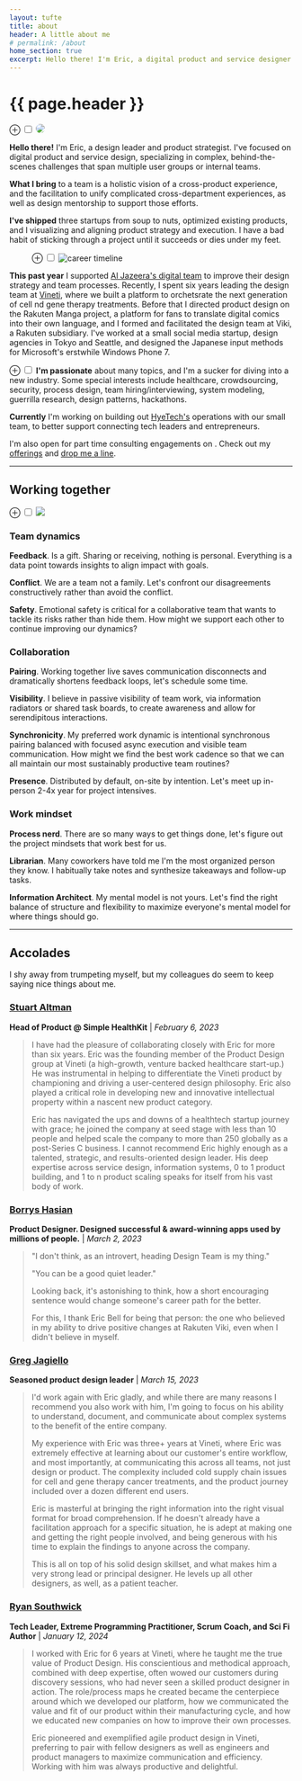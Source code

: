 ```yaml
---
layout: tufte
title: about
header: A little about me
# permalink: /about
home_section: true
excerpt: Hello there! I'm Eric, a digital product and service designer who specializes in complex, behind-the-scenes challenges that span multiple user groups or internal teams.
---
```


# {{ page.header }}

<div class="marknote">
<label for="mn-1" class="margin-toggle">&#8853;</label>
	<input type="checkbox" id="mn-1" class="margin-toggle"/>
	<span class="marginnote">
		<img src="/assets/images/eric_chops.png" style="border-radius: 50%;">
	</span>
</div>

**Hello there!** I'm Eric, a design leader and product strategist. I've focused on digital product and service design, specializing in complex, behind-the-scenes challenges that span multiple user groups or internal teams. 

<!--more--> 

<!-- 
I've spent my career solving information and interaction problems, from "how can this keyboard intuitively teach faster gesture-based typing" to "how might we seamlessly orchestrate the scheduling, hospital collection, shipping, cleanroom manufacturing, and infusion of a drug made with one patient's white blood cells?" Sometimes I'm the first or only designer at a startup, sometimes I've come into an existing team and help unify priorities and align processes.

<figure> 
	elements thumbnail
</figure>

**Design is** the process of measurably solving someone's problem. UX is not about looking pretty, it's about solving user problems to achieve business goals (and looking pretty can be an important part of that solution). _Product design_ is doing that in the context of a digital product. _Service design_ is about creating that holistic experience across disparate products and touchpoints, supported by behind-the-scenes coordination between multiple internal teams or departments. Most design disciplines involve a similar bucket of skills and tools, with variations in scale and focus.
-->

**What I bring** to a team is a holistic vision of a cross-product experience, and the facilitation to unify complicated cross-department experiences, as well as design mentorship to support those efforts.

**I've shipped** three startups from soup to nuts, optimized existing products, and I visualizing and aligning product strategy and execution. I have a bad habit of sticking through a project until it succeeds or dies under my feet.

<figure class="fullwidth">
	<label for="mn-2" class="margin-toggle">⊕</label>
	<input type="checkbox" id="mn-2" class="margin-toggle">
	<img src="/assets/images/career-timeline-minimal.jpg" alt="career timeline">
</figure>

**This past year** I supported [Al Jazeera's digital team](/roles/Al-Jazeera) to improve their design strategy and team processes. Recently, I spent six years leading the design team at [Vineti](/roles/Vineti), where we built a platform to orchetsrate the next generation of cell nd gene therapy treatments. Before that I directed product design on the Rakuten Manga project, a platform for fans to translate digital comics into their own language, and I formed and facilitated the design team at Viki, a Rakuten subsidiary. I've worked at a small social media startup, design agencies in Tokyo and Seattle, and designed the Japanese input methods for Microsoft's erstwhile Windows Phone 7.

<div class="marknote">
<label for="mn-3" class="margin-toggle">&#8853;</label>
	<input type="checkbox" id="mn-3" class="margin-toggle"/>
	<span class="marginnote">
	<strong>I'm passionate</strong> about many topics, and I'm a sucker for diving into a new industry. Some special interests include healthcare, crowdsourcing, security, process design, team hiring/interviewing, system modeling, guerrilla research, design patterns, hackathons.
	</span>
</div>

**Currently** I'm working on building out [HyeTech's](https://hyetech.io) operations with our small team, to better support connecting tech leaders and entrepreneurs.

I'm also open for part time consulting engagements on . Check out my [offerings](/offerings) and [drop me a line](https://cal.com/ericthebell/office-hours).

<!-- I'm looking for *complex system & service problems* to work on, an *established design team* to learn from & mentor, who are *geographically distributed* with intentional onsites. 

**I design things** based on the people who use them. I’m particularly good at wrapping my head around novel systems and making complexity understandable to its audience. I see most of these situations as information problems. My specialties are Interaction Design and Information Architecture. I approach products, services, and cross-channel experiences holistically. -->

<hr>

## Working together

<div class="marknote">
<label for="mn-4" class="margin-toggle">&#8853;</label>
	<input type="checkbox" id="mn-4" class="margin-toggle"/>
	<span class="marginnote">
		<img src="/assets/images/about-focus.jpg">
	</span>
</div>

### Team dynamics
**Feedback**. Is a gift. Sharing or receiving, nothing is personal. Everything is a data point towards insights to align impact with goals.

**Conflict**. We are a team not a family. Let's confront our disagreements constructively rather than avoid the conflict.

**Safety**. Emotional safety is critical for a collaborative team that wants to tackle its risks rather than hide them. How might we support each other to continue improving our dynamics?

### Collaboration
**Pairing**. Working together live saves communication disconnects and dramatically shortens feedback loops, let's schedule some time.

**Visibility**. I believe in passive visibility of team work, via information radiators or shared task boards, to create awareness and allow for serendipitous interactions.

**Synchronicity**. My preferred work dynamic is intentional synchronous pairing balanced with focused async execution and visible team communication. How might we find the best work cadence so that we can all maintain our most sustainably productive team routines?

**Presence**. Distributed by default, on-site by intention. Let's meet up in-person 2-4x year for project intensives.

### Work mindset
**Process nerd**. There are so many ways to get things done, let's figure out the project mindsets that work best for us.

**Librarian**. Many coworkers have told me I'm the most organized person they know. I habitually take notes and synthesize takeaways and follow-up tasks.

**Information Architect**. My mental model is not yours. Let's find the right balance of structure and flexibility to maximize everyone's mental model for where things should go.

<hr>

## Accolades

I shy away from trumpeting myself, but my colleagues do seem to keep saying nice things about me.

### [Stuart Altman](https://www.linkedin.com/in/stuartaltman/)
**Head of Product @ Simple HealthKit** | *February 6, 2023*

> I have had the pleasure of collaborating closely with Eric for more than six years. Eric was the founding member of the Product Design group at Vineti (a high-growth, venture backed healthcare start-up.) He was instrumental in helping to differentiate the Vineti product by championing and driving a user-centered design philosophy. Eric also played a critical role in developing new and innovative intellectual property within a nascent new product category.
>
> Eric has navigated the ups and downs of a healthtech startup journey with grace; he joined the company at seed stage with less than 10 people and helped scale the company to more than 250 globally as a post-Series C business. I cannot recommend Eric highly enough as a talented, strategic, and results-oriented design leader. His deep expertise across service design, information systems, 0 to 1 product building, and 1 to n product scaling speaks for itself from his vast body of work.

### [Borrys Hasian](https://www.linkedin.com/posts/borryshasian_i-dont-think-as-an-introvert-heading-activity-7037276830512406528-MnfO)
**Product Designer. Designed successful & award-winning apps used by millions of people.** | *March 2, 2023*

> "I don't think, as an introvert, heading Design Team is my thing."
> 
> "You can be a good quiet leader." 
> 
> Looking back, it's astonishing to think, how a short encouraging sentence would change someone's career path for the better.
>
> For this, I thank Eric Bell for being that person: the one who believed in my ability to drive positive changes at Rakuten Viki, even when I didn't believe in myself.

### [Greg Jagiello](https://www.linkedin.com/in/gjagiello/)
**Seasoned product design leader** | *March 15, 2023*

> I'd work again with Eric gladly, and while there are many reasons I recommend you also work with him, I'm going to focus on his ability to understand, document, and communicate about complex systems to the benefit of the entire company.
>
> My experience with Eric was three+ years at Vineti, where Eric was extremely effective at learning about our customer's entire workflow, and most importantly, at communicating this across all teams, not just design or product. The complexity included cold supply chain issues for cell and gene therapy cancer treatments, and the product journey included over a dozen different end users.
>
> Eric is masterful at bringing the right information into the right visual format for broad comprehension. If he doesn't already have a facilitation approach for a specific situation, he is adept at making one and getting the right people involved, and being generous with his time to explain the findings to anyone across the company.
> 
> This is all on top of his solid design skillset, and what makes him a very strong lead or principal designer. He levels up all other designers, as well, as a patient teacher.

### [Ryan Southwick](https://www.linkedin.com/in/ryan-southwick/)
**Tech Leader, Extreme Programming Practitioner, Scrum Coach, and Sci Fi Author** | *January 12, 2024*

> I worked with Eric for 6 years at Vineti, where he taught me the true value of Product Design. His conscientious and methodical approach, combined with deep expertise, often wowed our customers during discovery sessions, who had never seen a skilled product designer in action. The role/process maps he created became the centerpiece around which we developed our platform, how we communicated the value and fit of our product within their manufacturing cycle, and how we educated new companies on how to improve their own processes.
>
> Eric pioneered and exemplified agile product design in Vineti, preferring to pair with fellow designers as well as engineers and product managers to maximize communication and efficiency. Working with him was always productive and delightful.

